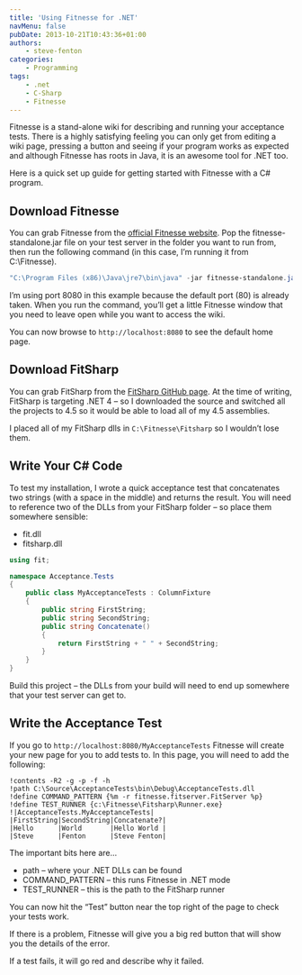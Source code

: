 ```yaml
---
title: 'Using Fitnesse for .NET'
navMenu: false
pubDate: 2013-10-21T10:43:36+01:00
authors:
    - steve-fenton
categories:
    - Programming
tags:
    - .net
    - C-Sharp
    - Fitnesse
---
```


Fitnesse is a stand-alone wiki for describing and running your acceptance tests. There is a highly satisfying feeling you can only get from editing a wiki page, pressing a button and seeing if your program works as expected and although Fitnesse has roots in Java, it is an awesome tool for .NET too.

Here is a quick set up guide for getting started with Fitnesse with a C# program.

## Download Fitnesse

You can grab Fitnesse from the [official Fitnesse website](http://fitnesse.org/FitNesseDownload). Pop the fitnesse-standalone.jar file on your test server in the folder you want to run from, then run the following command (in this case, I’m running it from C:\\Fitnesse).

```powershell
"C:\Program Files (x86)\Java\jre7\bin\java" -jar fitnesse-standalone.jar -p 8080
```

I’m using port 8080 in this example because the default port (80) is already taken. When you run the command, you’ll get a little Fitnesse window that you need to leave open while you want to access the wiki.

You can now browse to `http://localhost:8080` to see the default home page.

## Download FitSharp

You can grab FitSharp from the [FitSharp GitHub page](https://github.com/jediwhale/fitsharp/downloads). At the time of writing, FitSharp is targeting .NET 4 – so I downloaded the source and switched all the projects to 4.5 so it would be able to load all of my 4.5 assemblies.

I placed all of my FitSharp dlls in `C:\Fitnesse\Fitsharp` so I wouldn’t lose them.

## Write Your C# Code

To test my installation, I wrote a quick acceptance test that concatenates two strings (with a space in the middle) and returns the result. You will need to reference two of the DLLs from your FitSharp folder – so place them somewhere sensible:

- fit.dll
- fitsharp.dll

```csharp
using fit;

namespace Acceptance.Tests
{
    public class MyAcceptanceTests : ColumnFixture
    {
        public string FirstString;
        public string SecondString;
        public string Concatenate()
        {
            return FirstString + " " + SecondString;
        }
    }
}
```

Build this project – the DLLs from your build will need to end up somewhere that your test server can get to.

## Write the Acceptance Test

If you go to `http://localhost:8080/MyAcceptanceTests` Fitnesse will create your new page for you to add tests to. In this page, you will need to add the following:

```
!contents -R2 -g -p -f -h
!path C:\Source\AcceptanceTests\bin\Debug\AcceptanceTests.dll
!define COMMAND_PATTERN {%m -r fitnesse.fitserver.FitServer %p}
!define TEST_RUNNER {c:\Fitnesse\Fitsharp\Runner.exe}
!|AcceptanceTests.MyAcceptanceTests|
|FirstString|SecondString|Concatenate?|
|Hello      |World       |Hello World |
|Steve      |Fenton      |Steve Fenton|
```
The important bits here are…

- path – where your .NET DLLs can be found
- COMMAND\_PATTERN – this runs Fitnesse in .NET mode
- TEST\_RUNNER – this is the path to the FitSharp runner

You can now hit the “Test” button near the top right of the page to check your tests work.

If there is a problem, Fitnesse will give you a big red button that will show you the details of the error.

If a test fails, it will go red and describe why it failed.